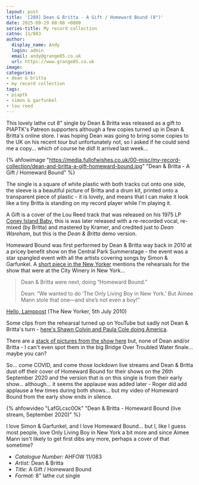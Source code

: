 ```yaml
---
layout: post
title: '[289] Dean & Britta - A Gift / Homeward Bound (8")'
date: 2025-09-29 00:00 +0000
series-title: My record collection
catno: 11/083
author:
  display_name: Andy
  login: admin
  email: andy@grange85.co.uk
  url: https://www.grange85.co.uk
image:
categories:
- dean & britta
- my record collection
tags:
- piaptk
- simon & garfunkel
- lou reed
---
```

This lovely lathe cut 8" single by Dean & Britta was released as a gift to PIAPTK's Patreon supporters although a few copies turned up in Dean & Britta's online store. I was hoping Dean was going to bring some copies to the UK on his recent tour but unfortunately not, so I asked if he could send me a copy... which of course he did! It arrived last week...

{% ahfowimage "https://media.fullofwishes.co.uk/00-misc/my-record-collection/dean-and-britta-a-gift-homeward-bound.jpg" "Dean & Britta - A Gift / Homeward Bound" %}

The single is a square of white plastic with both tracks cut onto one side, the sleeve is a beautiful picture of Britta and a drum kit, printed onto a transparent piece of plastic - it is lovely, and means that I can make it look like a tiny Britta is standing on my record player while I'm playing it.

A Gift is a cover of the Lou Reed track that was released on his 1975 LP [Coney Island Baby](https://en.wikipedia.org/wiki/Coney_Island_Baby), this is was later released with a re-recorded vocal, re-mixed (by Britta) and mastered by Kramer, and credited just to _Dean Wareham_, but this is the _Dean & Britta_ demo version.

Homeward Bound was first performed by Dean & Britta way back in 2010 at a pricey benefit show on the Central Park Summerstage - the event was a star spangled event with all the artists covering songs by Simon & Garfunkel. A [short piece in the New Yorker](https://www.newyorker.com/magazine/2010/07/05/hello-lamppost) mentions the rehearsals for the show that were at the City Winery in New York...

<blockquote>
<p>Dean & Britta were next, doing “Homeward Bound.”</p>

<p>Dean: “We wanted to do ‘The Only Living Boy in New York.’ But Aimee Mann stole that one—and she’s not even a boy!”</p>
</blockquote>
<p class="caption"><a href="https://www.newyorker.com/magazine/2010/07/05/hello-lamppost">Hello, Lamppost</a> (The New Yorker, 5th July 2010)</p>

Some clips from the rehearsal turned up on YouTube but sadly not Dean & Britta's turn - [here's Shawn Colvin and Paula Cole doing America](https://www.youtube.com/watch?v=mqVkrxZf1T8).

There are a [stack of pictures from the show here](https://www.flickr.com/photos/wfuv/albums/72157624111343159/with/4684525774) but, none of Dean and/or Britta - I can't even spot them in the big Bridge Over Troubled Water finale... maybe you can?

So... come COVID, and come those lockdown live streams and Dean & Britta dust off their cover of Homeward Bound for their shows on the 26th September 2020 and the version that is on this single is from their early show... although... it seems the applause was added later - Roger did add applause a few times during both shows... but my video of Homeward Bound from the early show ends in silence.

{% ahfowvideo "LafGLcsc0Ok" "Dean & Britta - Homeward Bound (live stream, September 2020)" %}

I love Simon & Garfunkel, and I love Homeward Bound... but I, like I guess most people, love Only Living Boy in New York a bit more and since Aimee Mann isn't likely to get first dibs any more, perhaps a cover of that sometime?

 - *Catalogue Number:* AHFOW 11/083
 - *Artist:* Dean & Britta
 - *Title:* A Gift / Homeward Bound
 - *Format:* 8" lathe cut single

